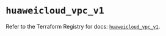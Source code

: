 # `huaweicloud_vpc_v1`

Refer to the Terraform Registry for docs: [`huaweicloud_vpc_v1`](https://registry.terraform.io/providers/huaweicloud/huaweicloud/1.71.1/docs/resources/vpc_v1).
